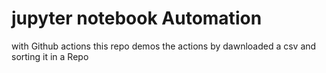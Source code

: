 # jupyter notebook Automation
with Github actions
this repo demos the actions by dawnloaded a csv and sorting it in a Repo 
